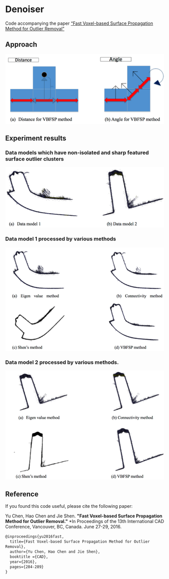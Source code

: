 Denoiser
===============

Code accompanying the paper [“Fast Voxel-based Surface Propagation Method for Outlier Removal”](http://www.cadconferences.com/CAD16_284-289.html#.WRR6E2WlJJ1)


## Approach
![approach](img/approach.png "approach")

## Experiment results

### Data models which have non-isolated and sharp featured surface outlier clusters
![data_models](img/data_models.png "data_models")

### Data model 1 processed by various methods
![data_model1_rst](img/data_model1_rst.png "data_model1_rst")

### Data model 2 processed by various methods.
![data_model2_rst](img/data_model2_rst.png "data_model2_rst")

## Reference

If you found this code useful, please cite the following paper:

Yu Chen, Hao Chen and Jie Shen. **"Fast Voxel-based Surface Propagation Method for Outlier Removal."** *In Proceedings of the 13th International CAD Conference, Vancouver, BC, Canada. June 27-29, 2016.

    @inproceedings{yu2016fast,
      title={Fast Voxel-based Surface Propagation Method for Outlier Removal},
      author={Yu Chen, Hao Chen and Jie Shen},
      booktitle ={CAD},
      year={2016},
      pages={284-289}
    }
